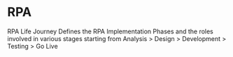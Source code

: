 # RPA
RPA Life Journey
Defines the RPA Implementation Phases and the roles involved in various stages starting from Analysis > Design > Development > Testing > Go Live
